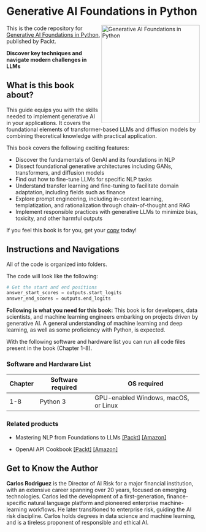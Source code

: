# Generative AI Foundations in Python

<a href="https://www.packtpub.com/en-us/product/generative-ai-foundations-in-python-9781835460825?type=print"><img src="https://m.media-amazon.com/images/I/810vgXqBPqL._SL1500_.jpg" alt="Generative AI Foundations in Python" height="256px" align="right"></a>

This is the code repository for [Generative AI Foundations in Python](https://www.packtpub.com/en-us/product/generative-ai-foundations-in-python-9781835460825?type=print), published by Packt.

**Discover key techniques and navigate modern challenges in LLMs**

## What is this book about?

This guide equips you with the skills needed to implement generative AI in your applications. It covers the foundational elements of transformer-based LLMs and diffusion models by combining theoretical knowledge with practical application.

This book covers the following exciting features: 
* Discover the fundamentals of GenAI and its foundations in NLP
* Dissect foundational generative architectures including GANs, transformers, and diffusion models
* Find out how to fine-tune LLMs for specific NLP tasks
* Understand transfer learning and fine-tuning to facilitate domain adaptation, including fields such as finance
* Explore prompt engineering, including in-context learning, templatization, and rationalization through chain-of-thought and RAG
* Implement responsible practices with generative LLMs to minimize bias, toxicity, and other harmful outputs

If you feel this book is for you, get your [copy](https://www.amazon.com/Generative-Foundations-Python-techniques-challenges/dp/1835460828/ref=sr_1_1?sr=8-1) today!


## Instructions and Navigations
All of the code is organized into folders.

The code will look like the following:
```python
# Get the start and end positions
answer_start_scores = outputs.start_logits
answer_end_scores = outputs.end_logits
```

**Following is what you need for this book:**
This book is for developers, data scientists, and machine learning engineers embarking on projects driven by generative AI. A general understanding of machine learning and deep learning, as well as some proficiency with Python, is expected.

With the following software and hardware list you can run all code files present in the book (Chapter 1-8).

### Software and Hardware List

| Chapter  | Software required                                                                    | OS required                        |
| -------- | -------------------------------------------------------------------------------------| -----------------------------------|
|  	1-8	   | Python 3| GPU-enabled Windows, macOS, or Linux |

### Related products <Other books you may enjoy>
* Mastering NLP from Foundations to LLMs [[Packt]](https://www.packtpub.com/en-us/product/mastering-nlp-from-foundations-to-llms-9781804619186) [[Amazon]](https://www.amazon.com/Mastering-NLP-Foundations-LLMs-Techniques/dp/1804619183/ref=sr_1_1?sr=8-1)
  
* OpenAI API Cookbook  [[Packt]](https://www.packtpub.com/en-us/product/openai-api-cookbook-9781805121350) [[Amazon]](https://www.amazon.com/OpenAI-API-Cookbook-intelligent-applications/dp/1805121359/ref=tmm_pap_swatch_0?_encoding=UTF8&sr=8-1)
  
## Get to Know the Author
**Carlos Rodriguez** is the Director of AI Risk for a major financial institution, with an extensive career spanning over 20 years, focused on emerging technologies. Carlos led the development of a first-generation, finance-specific natural language platform and pioneered enterprise machine-learning workflows. He later transitioned to enterprise risk, guiding the AI risk discipline. Carlos holds degrees in data science and machine learning, and is a tireless proponent of responsible and ethical AI.
